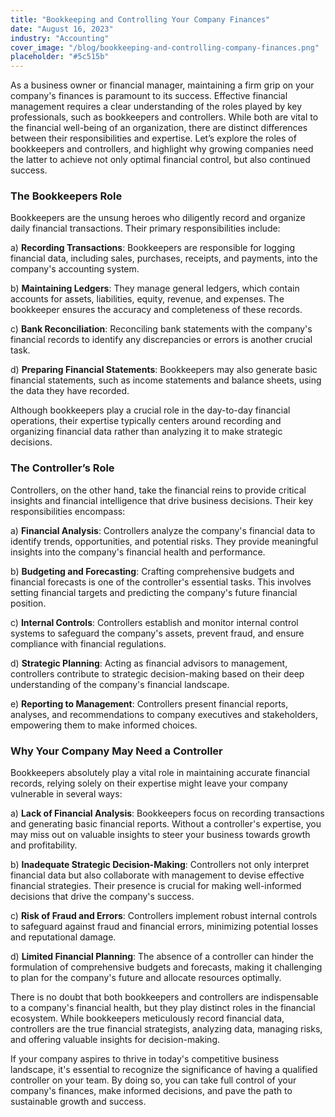 ```yaml
---
title: "Bookkeeping and Controlling Your Company Finances"
date: "August 16, 2023"
industry: "Accounting"
cover_image: "/blog/bookkeeping-and-controlling-company-finances.png"
placeholder: "#5c515b"
---
```

As a business owner or financial manager, maintaining a firm grip on your company's finances is paramount to its success. Effective financial management requires a clear understanding of the roles played by key professionals, such as bookkeepers and controllers. While both are vital to the financial well-being of an organization, there are distinct differences between their responsibilities and expertise. Let’s explore the roles of bookkeepers and controllers, and highlight why growing companies need the latter to achieve not only optimal financial control, but also continued success.

### The Bookkeepers Role

Bookkeepers are the unsung heroes who diligently record and organize daily financial transactions. Their primary responsibilities include:

a) **Recording Transactions**: Bookkeepers are responsible for logging financial data, including sales, purchases, receipts, and payments, into the company's accounting system.

b) **Maintaining Ledgers**: They manage general ledgers, which contain accounts for assets, liabilities, equity, revenue, and expenses. The bookkeeper ensures the accuracy and completeness of these records.

c) **Bank Reconciliation**: Reconciling bank statements with the company's financial records to identify any discrepancies or errors is another crucial task.

d) **Preparing Financial Statements**: Bookkeepers may also generate basic financial statements, such as income statements and balance sheets, using the data they have recorded.

Although bookkeepers play a crucial role in the day-to-day financial operations, their expertise typically centers around recording and organizing financial data rather than analyzing it to make strategic decisions.


### The Controller’s Role
 
Controllers, on the other hand, take the financial reins to provide critical insights and financial intelligence that drive business decisions. Their key responsibilities encompass:

a) **Financial Analysis**: Controllers analyze the company's financial data to identify trends, opportunities, and potential risks. They provide meaningful insights into the company's financial health and performance.

b) **Budgeting and Forecasting**: Crafting comprehensive budgets and financial forecasts is one of the controller's essential tasks. This involves setting financial targets and predicting the company's future financial position.

c) **Internal Controls**: Controllers establish and monitor internal control systems to safeguard the company's assets, prevent fraud, and ensure compliance with financial regulations.

d) **Strategic Planning**: Acting as financial advisors to management, controllers contribute to strategic decision-making based on their deep understanding of the company's financial landscape.

e) **Reporting to Management**: Controllers present financial reports, analyses, and recommendations to company executives and stakeholders, empowering them to make informed choices.


### Why Your Company May Need a Controller

Bookkeepers absolutely play a vital role in maintaining accurate financial records, relying solely on their expertise might leave your company vulnerable in several ways:

a) **Lack of Financial Analysis**: Bookkeepers focus on recording transactions and generating basic financial reports. Without a controller's expertise, you may miss out on valuable insights to steer your business towards growth and profitability.

b) **Inadequate Strategic Decision-Making**: Controllers not only interpret financial data but also collaborate with management to devise effective financial strategies. Their presence is crucial for making well-informed decisions that drive the company's success.

c) **Risk of Fraud and Errors**: Controllers implement robust internal controls to safeguard against fraud and financial errors, minimizing potential losses and reputational damage.

d) **Limited Financial Planning**: The absence of a controller can hinder the formulation of comprehensive budgets and forecasts, making it challenging to plan for the company's future and allocate resources optimally.

There is no doubt that both bookkeepers and controllers are indispensable to a company's financial health, but they play distinct roles in the financial ecosystem. While bookkeepers meticulously record financial data, controllers are the true financial strategists, analyzing data, managing risks, and offering valuable insights for decision-making.

If your company aspires to thrive in today's competitive business landscape, it's essential to recognize the significance of having a qualified controller on your team. By doing so, you can take full control of your company's finances, make informed decisions, and pave the path to sustainable growth and success.

